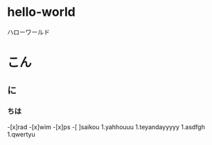 # hello-world
ハローワールド
# こん
## に
### ちは
-[x]rad
-[x]wim
-[x]ps
-[ ]saikou
1.yahhouuu
1.teyandayyyyy
1.asdfgh
1.qwertyu
